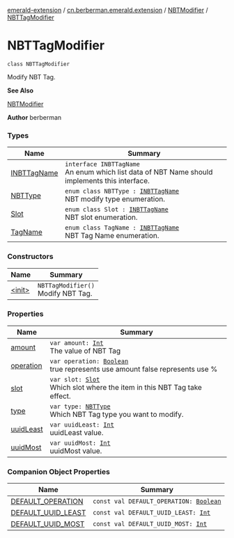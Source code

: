 [emerald-extension](../../../index.md) / [cn.berberman.emerald.extension](../../index.md) / [NBTModifier](../index.md) / [NBTTagModifier](.)

# NBTTagModifier

`class NBTTagModifier`

Modify NBT Tag.

**See Also**

[NBTModifier](../index.md)

**Author**
berberman

### Types

| Name | Summary |
|---|---|
| [INBTTagName](-i-n-b-t-tag-name/index.md) | `interface INBTTagName`<br>An enum which list data of NBT Name should implements this interface. |
| [NBTType](-n-b-t-type/index.md) | `enum class NBTType : `[`INBTTagName`](-i-n-b-t-tag-name/index.md)<br>NBT modify type enumeration. |
| [Slot](-slot/index.md) | `enum class Slot : `[`INBTTagName`](-i-n-b-t-tag-name/index.md)<br>NBT slot enumeration. |
| [TagName](-tag-name/index.md) | `enum class TagName : `[`INBTTagName`](-i-n-b-t-tag-name/index.md)<br>NBT Tag Name enumeration. |

### Constructors

| Name | Summary |
|---|---|
| [&lt;init&gt;](-init-.md) | `NBTTagModifier()`<br>Modify NBT Tag. |

### Properties

| Name | Summary |
|---|---|
| [amount](amount.md) | `var amount: `[`Int`](https://kotlinlang.org/api/latest/jvm/stdlib/kotlin/-int/index.html)<br>The value of NBT Tag |
| [operation](operation.md) | `var operation: `[`Boolean`](https://kotlinlang.org/api/latest/jvm/stdlib/kotlin/-boolean/index.html)<br>true represents use amount false represents use % |
| [slot](slot.md) | `var slot: `[`Slot`](-slot/index.md)<br>Which slot where the item in this NBT Tag take effect. |
| [type](type.md) | `var type: `[`NBTType`](-n-b-t-type/index.md)<br>Which NBT Tag type you want to modify. |
| [uuidLeast](uuid-least.md) | `var uuidLeast: `[`Int`](https://kotlinlang.org/api/latest/jvm/stdlib/kotlin/-int/index.html)<br>uuidLeast value. |
| [uuidMost](uuid-most.md) | `var uuidMost: `[`Int`](https://kotlinlang.org/api/latest/jvm/stdlib/kotlin/-int/index.html)<br>uuidMost value. |

### Companion Object Properties

| Name | Summary |
|---|---|
| [DEFAULT_OPERATION](-d-e-f-a-u-l-t_-o-p-e-r-a-t-i-o-n.md) | `const val DEFAULT_OPERATION: `[`Boolean`](https://kotlinlang.org/api/latest/jvm/stdlib/kotlin/-boolean/index.html) |
| [DEFAULT_UUID_LEAST](-d-e-f-a-u-l-t_-u-u-i-d_-l-e-a-s-t.md) | `const val DEFAULT_UUID_LEAST: `[`Int`](https://kotlinlang.org/api/latest/jvm/stdlib/kotlin/-int/index.html) |
| [DEFAULT_UUID_MOST](-d-e-f-a-u-l-t_-u-u-i-d_-m-o-s-t.md) | `const val DEFAULT_UUID_MOST: `[`Int`](https://kotlinlang.org/api/latest/jvm/stdlib/kotlin/-int/index.html) |
